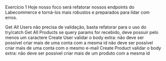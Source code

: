 Exercício 1
Hoje nosso foco será refatorar nossos endpoints do Labecommerce e torná-los mais robustos e preparados para lidar com erros.

Get All Users
não precisa de validação, basta refatorar para o uso do try/catch
Get All Products
se query params for recebido, deve possuir pelo menos um caractere
Create User
validar o body
extra:
não deve ser possível criar mais de uma conta com a mesma id
não deve ser possível criar mais de uma conta com o mesmo e-mail
Create Product
validar o body
extra:
não deve ser possível criar mais de um produto com a mesma id